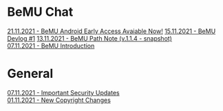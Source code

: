 # BeMU Chat <!-- {docsify-ignore-all} -->

[21.11.2021 - BeMU Android Early Access Avaiable Now!](/mds/bemu/bemu_android_early_acces.md)
[15.11.2021 - BeMU Devlog #1](/mds/bemu/bemu_devlog_1)
[13.11.2021 - BeMU Path Note (v.1.1.4 - snapshot) ](/mds/bemu/bemu_patch_1_1_4.md) </br>
[07.11.2021 - BeMU Introduction ](/mds/bemu/bemu_indr.md) </br>


# General

[07.11.2021 - Important Security Updates](/mds/news/important_security_updates.md) </br>
[01.11.2021 - New Copyright Changes](/mds/news/new_chprgiht_chngs.md)



